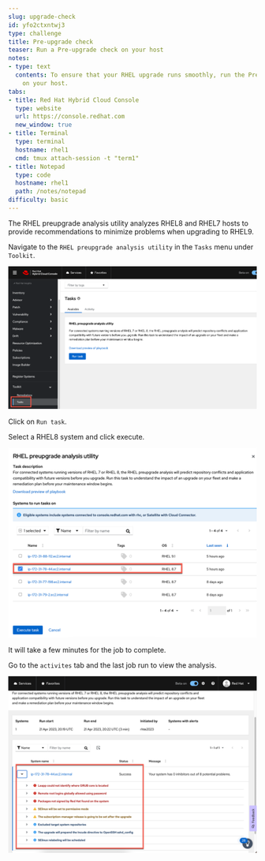 ```yaml
---
slug: upgrade-check
id: yfo2ctxntwj3
type: challenge
title: Pre-upgrade check
teaser: Run a Pre-upgrade check on your host
notes:
- type: text
  contents: To ensure that your RHEL upgrade runs smoothly, run the Pre-upgrade check
    on your host.
tabs:
- title: Red Hat Hybrid Cloud Console
  type: website
  url: https://console.redhat.com
  new_window: true
- title: Terminal
  type: terminal
  hostname: rhel1
  cmd: tmux attach-session -t "term1"
- title: Notepad
  type: code
  hostname: rhel1
  path: /notes/notepad
difficulty: basic
---
```

<!-- markdownlint-disable MD033 MD026-->

The RHEL preupgrade analysis utility analyzes RHEL8 and RHEL7 hosts to provide recommendations to minimize problems when upgrading to RHEL9.

Navigate to the `RHEL preupgrade analysis utility` in the `Tasks` menu under `Toolkit`.

![analysis utility](../assets/toolkittasks.png)

Click on `Run task`.

Select a RHEL8 system and click execute.

![execute](../assets/executetask.png)

It will take a few minutes for the job to complete.

Go to the `activites` tab and the last job run to view the analysis.

![analysis](../assets/upgradeissues.png)
